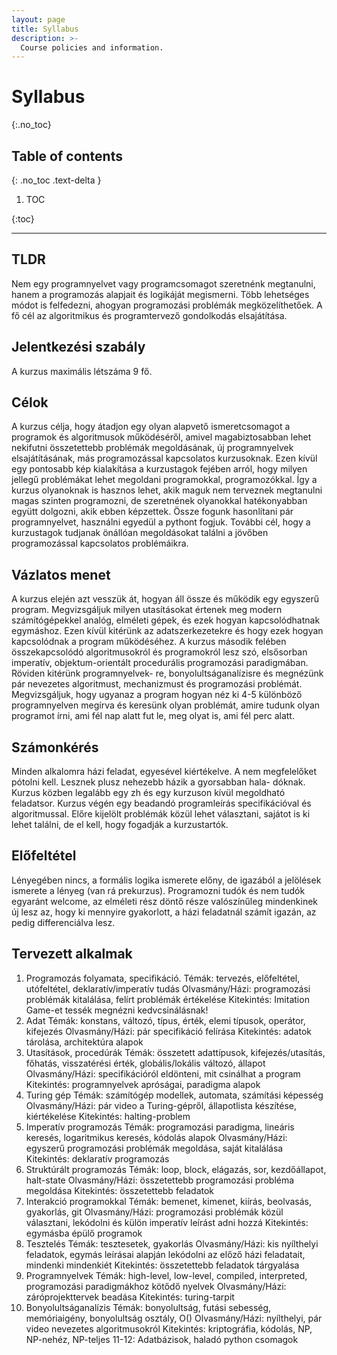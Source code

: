 ```yaml
---
layout: page
title: Syllabus
description: >-
  Course policies and information.
---
```


# Syllabus

{:.no_toc}

## Table of contents

{: .no_toc .text-delta }

1. TOC

{:toc}

---

## TLDR

Nem egy programnyelvet vagy programcsomagot szeretnénk megtanulni,
hanem a programozás alapjait és logikáját megismerni. Több lehetséges
módot is felfedezni, ahogyan programozási problémák megközelíthetőek.
A fő cél az algoritmikus és programtervező gondolkodás elsajátítása.

## Jelentkezési szabály

A kurzus maximális létszáma 9 fő.

## Célok

A kurzus célja, hogy átadjon egy olyan alapvető ismeretcsomagot a
programok és algoritmusok működéséről, amivel magabiztosabban lehet
nekifutni összetettebb problémák megoldásának, új programnyelvek
elsajátításának, más programozással kapcsolatos kurzusoknak. Ezen kívül
egy pontosabb kép kialakítása a kurzustagok fejében arról, hogy milyen
jellegű problémákat lehet megoldani programokkal, programozókkal. Így a
kurzus olyanoknak is hasznos lehet, akik maguk nem terveznek
megtanulni magas szinten programozni, de szeretnének olyanokkal
hatékonyabban együtt dolgozni, akik ebben képzettek. Össze fogunk
hasonlítani pár programnyelvet, használni egyedül a pythont fogjuk.
További cél, hogy a kurzustagok tudjanak önállóan megoldásokat találni a
jövőben programozással kapcsolatos problémáikra.

## Vázlatos menet

A kurzus elején azt vesszük át, hogyan áll össze és működik egy egyszerű
program. Megvizsgáljuk milyen utasításokat értenek meg modern
számítógépekkel analóg, elméleti gépek, és ezek hogyan kapcsolódhatnak
egymáshoz. Ezen kívül kitérünk az adatszerkezetekre és hogy
ezek hogyan kapcsolódnak a program működéséhez. A kurzus második
felében összekapcsolódó algoritmusokról és programokról lesz szó,
elsősorban imperatív, objektum-orientált procedurális programozási
paradigmában. Röviden kitérünk programnyelvek- re,
bonyolultságanalízisre és megnézünk pár nevezetes algoritmust,
mechanizmust és programozási problémát. Megvizsgáljuk, hogy ugyanaz a
program hogyan néz ki 4-5 különböző programnyelven megírva és
keresünk olyan problémát, amire tudunk olyan programot írni, ami fél nap
alatt fut le, meg olyat is, ami fél perc alatt.

## Számonkérés

Minden alkalomra házi feladat, egyesével kiértékelve. A nem megfelelőket
pótolni kell. Lesznek plusz nehezebb házik a gyorsabban hala- dóknak.
Kurzus közben legalább egy zh és egy kurzuson kívül megoldható
feladatsor. Kurzus végén egy beadandó programleírás specifikációval és
algoritmussal. Előre kijelölt problémák közül lehet választani, sajátot is ki
lehet találni, de el kell, hogy fogadják a kurzustartók.

## Előfeltétel

Lényegében nincs, a formális logika ismerete előny, de igazából a
jelölések ismerete a lényeg (van rá prekurzus). Programozni tudók és nem
tudók egyaránt welcome, az elméleti rész döntő része valószínűleg
mindenkinek új lesz az, hogy ki mennyire gyakorlott, a házi feladatnál
számít igazán, az pedig differenciálva lesz.

## Tervezett alkalmak

1. Programozás folyamata, specifikáció.
   Témák: tervezés, előfeltétel, utófeltétel, deklaratív/imperatív tudás
   Olvasmány/Házi: programozási problémák kitalálása, felírt problémák
   értékelése
   Kitekintés: Imitation Game-et tessék megnézni kedvcsinálásnak!
1. Adat
   Témák: konstans, változó, típus, érték, elemi típusok, operátor, kifejezés
   Olvasmány/Házi: pár specifikáció felírása
   Kitekintés: adatok tárolása, architektúra alapok
1. Utasítások, procedúrák
   Témák: összetett adattípusok, kifejezés/utasítás, főhatás, visszatérési érték,
   globális/lokális változó, állapot
   Olvasmány/Házi: specifikációról eldönteni, mit csinálhat a program
   Kitekintés: programnyelvek apróságai, paradigma alapok
1. Turing gép
   Témák: számítógép modellek, automata, számítási képesség
   Olvasmány/Házi: pár video a Turing-gépről, állapotlista készítése,
   kiértékelése
   Kitekintés: halting-problem
1. Imperatív programozás
   Témák: programozási paradigma, lineáris keresés, logaritmikus keresés,
   kódolás alapok
   Olvasmány/Házi: egyszerű programozási problémák megoldása, saját
   kitalálása
   Kitekintés: deklaratív programozás
1. Struktúrált programozás
   Témák: loop, block, elágazás, sor, kezdőállapot, halt-state
   Olvasmány/Házi: összetettebb programozási probléma megoldása
   Kitekintés: összetettebb feladatok
1. Interakció programokkal
   Témák: bemenet, kimenet, kiírás, beolvasás, gyakorlás, git
   Olvasmány/Házi: programozási problémák közül választani, lekódolni és
   külön imperatív leírást adni hozzá
   Kitekintés: egymásba épülő programok
1. Tesztelés
   Témák: tesztesetek, gyakorlás
   Olvasmány/Házi: kis nyílthelyi feladatok, egymás leírásai alapján
   lekódolni az előző házi feladatait, mindenki mindenkiét
   Kitekintés: összetettebb feladatok tárgyalása
1. Programnyelvek
   Témák: high-level, low-level, compiled, interpreted, programozási
   paradigmákhoz kötődő nyelvek
   Olvasmány/Házi: záróprojekttervek beadása
   Kitekintés: turing-tarpit
1. Bonyolultságanalízis
   Témák: bonyolultság, futási sebesség, memóriaigény, bonyolultság
   osztály, O()
   Olvasmány/Házi: nyílthelyi, pár video nevezetes algoritmusokról
   Kitekintés: kriptográfia, kódolás, NP, NP-nehéz, NP-teljes
   11-12: Adatbázisok, haladó python csomagok
